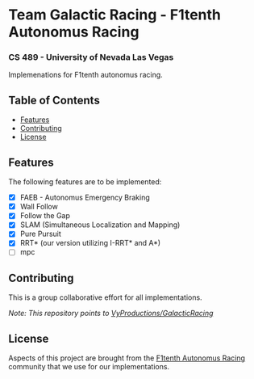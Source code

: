 # Team Galactic Racing - F1tenth Autonomus Racing
### CS 489 - University of Nevada Las Vegas

Implemenations for F1tenth autonomus racing.

## Table of Contents

- [Features](#features)
- [Contributing](#contributing)
- [License](#license)


## Features

The following features are to be implemented:

- [x] FAEB - Autonomus Emergency Braking
- [x] Wall Follow
- [x] Follow the Gap
- [x] SLAM (Simultaneous Localization and Mapping)
- [x] Pure Pursuit
- [x] RRT* (our version utilizing I-RRT* and A*)
- [ ] mpc

## Contributing

This is a group collaborative effort for all implementations.

_Note: This repository points to [VyProductions/GalacticRacing](https://github.com/VyProductions/GalacticRacing)_

## License

Aspects of this project are brought from the [F1tenth Autonomus Racing](https://github.com/f1tenth) community that we use for our implementations.
